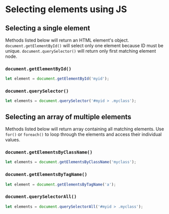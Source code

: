 # Selecting elements using JS

## Selecting a single element
Methods listed below will return an HTML element's object.
`document.getElementById()` will select only one element because ID must be unique.
`document.querySelector()` will return only first matching element node.

### `document.getElementById()`
```js
let element = document.getElementById('myid');
```
### `document.querySelector()`
```js
let elements = document.querySelector('#myid > .myclass');
```

## Selecting an array of multiple elements
Methods listed below will return array containing all matching elements.
Use `for()` or `foreach()` to loop through the elements and access their individual values.

### `document.getElementsByClassName()`
```js
let elements = document.getElementsByClassName('myclass');
```
### `document.getElementsByTagName()`
```js
let element = document.getElementsByTagName('a');
```
### `document.querySelectorAll()`
```js
let elements = document.querySelectorAll('#myid > .myclass');
```